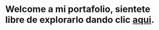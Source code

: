 # Welcome a mi portafolio, sientete libre de explorarlo dando clic [aqui](https://charqueno.github.io/Portafolio/index.html).
